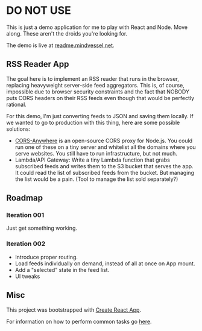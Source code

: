 # DO NOT USE

This is just a demo application for me to play with React and Node.
Move along. These aren't the droids you're looking for.

The demo is live at [readme.mindvessel.net](http://readme.mindvessel.net).

## RSS Reader App

The goal here is to implement an RSS reader that runs in the browser, replacing heavyweight server-side feed aggregators. This is, of course, impossible due to browser security constraints and the fact that NOBODY puts CORS headers on their RSS feeds even though that would be perfectly rational.

For this demo, I'm just converting feeds to JSON and saving them locally. If we wanted to go to production with this thing, here are some possible solutions:

- [CORS-Anywhere](https://github.com/Rob--W/cors-anywhere/) is an open-source CORS proxy for Node.js. You could run one of these on a tiny server and whitelist all the domains where you serve websites. You still have to run infrastructure, but not much.
- Lambda/API Gateway: Write a tiny Lambda function that grabs subscribed feeds and writes them to the S3 bucket that serves the app. It could read the list of subscribed feeds from the bucket. But managing the list would be a pain. (Tool to manage the list sold separately?)

## Roadmap

### Iteration 001

Just get something working.

### Iteration 002

- Introduce proper routing.
- Load feeds individually on demand, instead of all at once on App mount.
- Add a "selected" state in the feed list.
- UI tweaks

## Misc

This project was bootstrapped with [Create React App](https://github.com/facebookincubator/create-react-app).

For information on how to perform common tasks go [here](https://github.com/facebookincubator/create-react-app/blob/master/packages/react-scripts/template/README.md).
